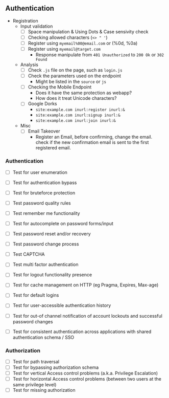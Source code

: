 ## Authentication

- Registration
    - Input validation
        - [ ]  Space manipulation & Using Dots & Case sensivity check
        - [ ]  Checking allowed characters (`<> " '`)
        - [ ]  Register using `myemail%00@email.com` or (%0d, %0a)
        - [ ]  Register using `myemail@target.com`
            - Response manipulate from `401 Unauthorized` to `200 Ok` or `302 Found`
    - Analysis
        - [ ]  Check `.js` file on the page, such as `login.js`
        - [ ]  Check the parameters used on the endpoint
            - Might be listed in the `source` or `js`
        - [ ]  Checking the Mobile Endpoint
            - Does it have the same protection as webapp?
            - How does it treat Unicode characters?
        - [ ]  Google Dorks
            - `site:example.com inurl:register inurl:&`
            - `site:example.com inurl:signup inurl:&`
            - `site:example.com inurl:join inurl:&`
    - Misc
        - [ ]  Email Takeover
            - Register an Email, before confirming, change the email. check if the new confirmation email is sent to the first registered email.



### <a name="Authentication">Authentication</a>
- [ ] Test for user enumeration  
- [ ] Test for authentication bypass  
- [ ] Test for bruteforce protection  
- [ ] Test password quality rules  
- [ ] Test remember me functionality  
- [ ] Test for autocomplete on password forms/input  
- [ ] Test password reset and/or recovery  
- [ ] Test password change process  
- [ ] Test CAPTCHA  
- [ ] Test multi factor authentication  
- [ ] Test for logout functionality presence  
- [ ] Test for cache management on HTTP (eg Pragma, Expires, Max-age)  
- [ ] Test for default logins  
- [ ] Test for user-accessible authentication history  
- [ ] Test for out-of channel notification of account lockouts and successful password changes  
- [ ] Test for consistent authentication across applications with shared authentication schema / SSO  


### <a name="Authorization">Authorization</a>
- [ ] Test for path traversal  
- [ ] Test for bypassing authorization schema  
- [ ] Test for vertical Access control problems (a.k.a. Privilege Escalation)  
- [ ] Test for horizontal Access control problems (between two users at the same privilege level)  
- [ ] Test for missing authorization
